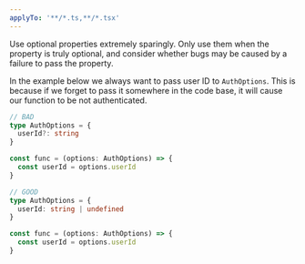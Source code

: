 ```yaml
---
applyTo: '**/*.ts,**/*.tsx'
---
```


Use optional properties extremely sparingly. Only use them when the property is
truly optional, and consider whether bugs may be caused by a failure to pass the
property.

In the example below we always want to pass user ID to `AuthOptions`. This is
because if we forget to pass it somewhere in the code base, it will cause our
function to be not authenticated.

```ts
// BAD
type AuthOptions = {
  userId?: string
}

const func = (options: AuthOptions) => {
  const userId = options.userId
}
```

```ts
// GOOD
type AuthOptions = {
  userId: string | undefined
}

const func = (options: AuthOptions) => {
  const userId = options.userId
}
```
